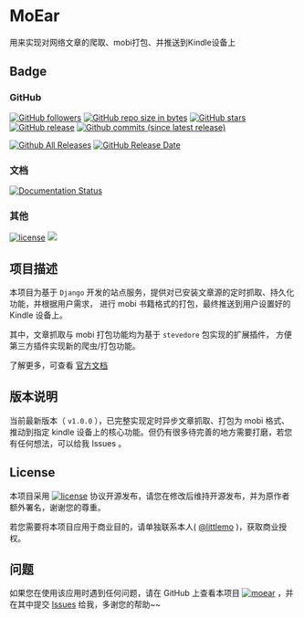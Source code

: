 # MoEar

用来实现对网络文章的爬取、mobi打包、并推送到Kindle设备上

## Badge

### GitHub

[![GitHub followers](https://img.shields.io/github/followers/littlemo.svg?label=github%20follow)](https://github.com/littlemo)
[![GitHub repo size in bytes](https://img.shields.io/github/repo-size/littlemo/moear.svg)](https://github.com/littlemo/moear)
[![GitHub stars](https://img.shields.io/github/stars/littlemo/moear.svg?label=github%20stars)](https://github.com/littlemo/moear)
[![GitHub release](https://img.shields.io/github/release/littlemo/moear.svg)](https://github.com/littlemo/moear/releases)
[![Github commits (since latest release)](https://img.shields.io/github/commits-since/littlemo/moear/latest.svg)](https://github.com/littlemo/moear)

[![Github All Releases](https://img.shields.io/github/downloads/littlemo/moear/total.svg)](https://github.com/littlemo/moear/releases)
[![GitHub Release Date](https://img.shields.io/github/release-date/littlemo/moear.svg)](https://github.com/littlemo/moear/releases)

### 文档

[![Documentation Status](https://readthedocs.org/projects/moear/badge/?version=latest)](http://moear.readthedocs.io/zh_CN/latest/?badge=latest)

### 其他

[![license](https://img.shields.io/github/license/littlemo/moear.svg)](https://github.com/littlemo/moear)
[![](https://img.shields.io/badge/bitcoin-donate-green.svg)](https://keybase.io/littlemo)

## 项目描述

本项目为基于 `Django` 开发的站点服务，提供对已安装文章源的定时抓取、持久化功能，并根据用户需求，
进行 mobi 书籍格式的打包，最终推送到用户设置好的 Kindle 设备上。

其中，文章抓取与 mobi 打包功能均为基于 `stevedore` 包实现的扩展插件，
方便第三方插件实现新的爬虫/打包功能。

了解更多，可查看 [官方文档](http://moear.rtfd.io)

## 版本说明

当前最新版本（ `v1.0.0` ），已完整实现定时异步文章抓取、打包为 mobi 格式、推动到指定 kindle 设备上的核心功能。但仍有很多待完善的地方需要打磨，若您有任何想法，可以给我 Issues 。

## License

本项目采用 [![license](https://img.shields.io/github/license/littlemo/moear.svg)](https://github.com/littlemo/moear) 协议开源发布，请您在修改后维持开源发布，并为原作者额外署名，谢谢您的尊重。

若您需要将本项目应用于商业目的，请单独联系本人( [@littlemo](https://github.com/littlemo) )，获取商业授权。

## 问题

如果您在使用该应用时遇到任何问题，请在 GitHub 上查看本项目 [![moear](https://img.shields.io/badge/Repo-MoEar-brightgreen.svg)](https://github.com/littlemo/moear) ，并在其中提交 [Issues](https://github.com/littlemo/moear/issues) 给我，多谢您的帮助~~
